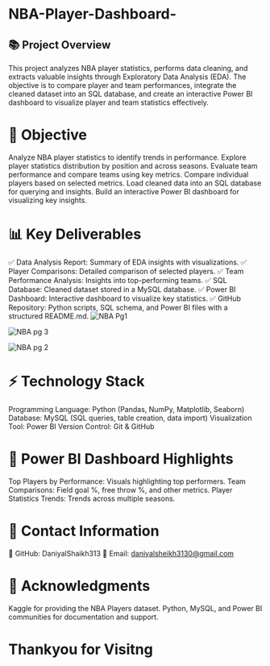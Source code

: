 # NBA-Player-Dashboard-
## 📚 Project Overview
This project analyzes NBA player statistics, performs data cleaning, and extracts valuable insights through Exploratory Data Analysis (EDA). The objective is to compare player and team performances, integrate the cleaned dataset into an SQL database, and create an interactive Power BI dashboard to visualize player and team statistics effectively.

# 🎯 Objective
Analyze NBA player statistics to identify trends in performance.
Explore player statistics distribution by position and across seasons.
Evaluate team performance and compare teams using key metrics.
Compare individual players based on selected metrics.
Load cleaned data into an SQL database for querying and insights.
Build an interactive Power BI dashboard for visualizing key insights.

# 📊 Key Deliverables
  ✅ Data Analysis Report:
Summary of EDA insights with visualizations.
✅ Player Comparisons:
Detailed comparison of selected players.
✅ Team Performance Analysis:
Insights into top-performing teams.
✅ SQL Database:
Cleaned dataset stored in a MySQL database.
✅ Power BI Dashboard:
Interactive dashboard to visualize key statistics.
✅ GitHub Repository:
Python scripts, SQL schema, and Power BI files with a structured README.md.
![NBA Pg1](https://github.com/user-attachments/assets/ee0bacfb-d849-4392-b28b-3ee38152ab55)

![NBA pg 3](https://github.com/user-attachments/assets/e277bef7-cb3c-45f2-817f-55c399d7f600)

![NBA pg 2](https://github.com/user-attachments/assets/fbb75564-26db-4d59-95c3-14c7258b4a02)



# ⚡ Technology Stack
 Programming Language: Python (Pandas, NumPy, Matplotlib, Seaborn)
 Database: MySQL (SQL queries, table creation, data import)
 Visualization Tool: Power BI
 Version Control: Git & GitHub

# 📢 Power BI Dashboard Highlights
Top Players by Performance: Visuals highlighting top performers.
Team Comparisons: Field goal %, free throw %, and other metrics.
Player Statistics Trends: Trends across multiple seasons.

# 📧 Contact Information
 🔗 GitHub: DaniyalShaikh313
 📧 Email: daniyalsheikh3130@gmail.com

# 📢 Acknowledgments
Kaggle for providing the NBA Players dataset.
Python, MySQL, and Power BI communities for documentation and support.
# Thankyou for Visitng 


